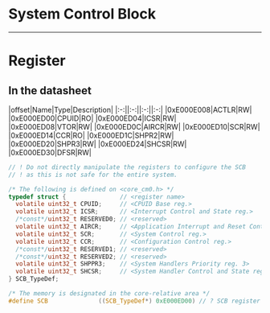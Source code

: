 # System Control Block

---

# Register

## In the datasheet
|offset|Name|Type|Description|
|:-:||:-:||:-:||:-:|
|0xE000E008|ACTLR|RW|
|0xE000ED00|CPUID|RO|
|0xE000ED04|ICSR|RW|
|0xE000ED08|VTOR|RW|
|0xE000ED0C|AIRCR|RW|
|0xE000ED10|SCR|RW|
|0xE000ED14|CCR|RO|
|0xE000ED1C|SHPR2|RW|
|0xE000ED20|SHPR3|RW|
|0xE000ED24|SHCSR|RW|
|0xE000ED30|DFSR|RW|

```C
// ! Do not directly manipulate the registers to configure the SCB
// ! as this is not safe for the entire system.

/* The following is defined on <core_cm0.h> */
typedef struct {               // <register name>                                | [offset](bytes) | [option]
  volatile uint32_t CPUID;     // <CPUID Base reg.>                              | [0x00]          | [R/ ]
  volatile uint32_t ICSR;      // <Interrupt Control and State reg.>             | [0x04]          | [R/W]
  /*const*/uint32_t RESERVED0; // <reserved>                                     | [0x08]          | [ / ]
  volatile uint32_t AIRCR;     // <Application Interrupt and Reset Control reg.> | [0x0C]          | [R/W]
  volatile uint32_t SCR;       // <System Control reg.>                          | [0x10]          | [R/W]
  volatile uint32_t CCR;       // <Configuration Control reg.>                   | [0x14]          | [R/W]
  /*const*/uint32_t RESERVED1; // <reserved>                                     | [0x18]          | [ / ]
  /*const*/uint32_t RESERVED2; // <reserved>                                     | [0x1C]          | [ / ]
  volatile uint32_t SHPPR3;    // <System Handlers Priority reg. 3>              | [0x20]          | [R/W]
  volatile uint32_t SHCSR;     // <System Handler Control and State reg.>        | [0x24]          | [R/W]
} SCB_TypeDef;

/* The memory is designated in the core-relative area */
#define SCB              ((SCB_TypeDef*) 0xE000ED00) // ? SCB register basic address
```
